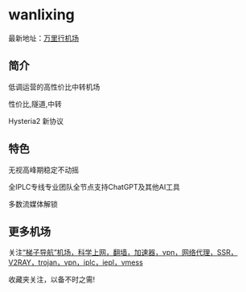 # wanlixing

最新地址：[万里行机场](https://tzdaohang.com/sites/636.html)

## 简介

低调运营的高性价比中转机场

性价比,隧道,中转

Hysteria2 新协议

## 特色

无视高峰期稳定不动摇

全IPLC专线专业团队全节点支持ChatGPT及其他AI工具

多数流媒体解锁

## 更多机场

关注[“梯子导航”机场，科学上网，翻墙，加速器，vpn，网络代理，SSR，V2RAY，trojan，vpn，iplc，iepl，vmess](https://tzdaohang.com/)

收藏夹关注，以备不时之需!
